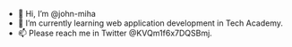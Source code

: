 - 👋 Hi, I’m @john-miha
- 🌱 I’m currently learning web application development in Tech Academy.
- 📫 Please reach me in Twitter @KVQm1f6x7DQSBmj.

<!---
john-miha/john-miha is a ✨ special ✨ repository because its `README.md` (this file) appears on your GitHub profile.
You can click the Preview link to take a look at your changes.
--->
